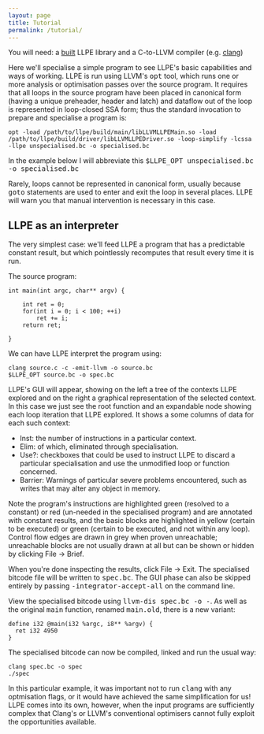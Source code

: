 ```yaml
---
layout: page
title: Tutorial
permalink: /tutorial/
---
```


You will need: a [built](/build) LLPE library and a C-to-LLVM compiler (e.g. [clang](http://clang.llvm.org/))

Here we'll specialise a simple program to see LLPE's basic capabilities and ways of working. LLPE is run using LLVM's <tt>opt</tt> tool, which runs one or more analysis or optimisation passes over the source program. It requires that all loops in the source program have been placed in canonical form (having a unique preheader, header and latch) and dataflow out of the loop is represented in loop-closed SSA form; thus the standard invocation to prepare and specialise a program is:

```
opt -load /path/to/llpe/build/main/libLLVMLLPEMain.so -load /path/to/llpe/build/driver/libLLVMLLPEDriver.so -loop-simplify -lcssa -llpe unspecialised.bc -o specialised.bc
```

In the example below I will abbreviate this <tt>$LLPE_OPT unspecialised.bc -o specialised.bc</tt>

Rarely, loops cannot be represented in canonical form, usually because <tt>goto</tt> statements are used to enter and exit the loop in several places. LLPE will warn you that manual intervention is necessary in this case.

## LLPE as an interpreter

The very simplest case: we'll feed LLPE a program that has a predictable constant result, but which pointlessly recomputes that result every time it is run.

The source program:

```
int main(int argc, char** argv) {

    int ret = 0;
    for(int i = 0; i < 100; ++i)
    	ret += i;
    return ret;

}
```

We can have LLPE interpret the program using:

```
clang source.c -c -emit-llvm -o source.bc
$LLPE_OPT source.bc -o spec.bc
```

LLPE's GUI will appear, showing on the left a tree of the contexts LLPE explored and on the right a graphical representation of the selected context. In this case we just see the root function and an expandable node showing each loop iteration that LLPE explored. It shows a some columns of data for each such context:

* Inst: the number of instructions in a particular context.
* Elim: of which, eliminated through specialisation.
* Use?: checkboxes that could be used to instruct LLPE to discard a particular specialisation and use the unmodified loop or function concerned.
* Barrier: Warnings of particular severe problems encountered, such as writes that may alter any object in memory.

Note the program's instructions are highlighted green (resolved to a constant) or red (un-needed in the specialised program) and are annotated with constant results, and the basic blocks are highlighted in yellow (certain to be executed) or green (certain to be executed, and not within any loop). Control flow edges are drawn in grey when proven unreachable; unreachable blocks are not usually drawn at all but can be shown or hidden by clicking File -> Brief.

When you're done inspecting the results, click File -> Exit. The specialised bitcode file will be written to <tt>spec.bc</tt>. The GUI phase can also be skipped entirely by passing <tt>-integrator-accept-all</tt> on the command line.

View the specialised bitcode using <tt>llvm-dis spec.bc -o -</tt>. As well as the original <tt>main</tt> function, renamed <tt>main.old</tt>, there is a new variant:

```
define i32 @main(i32 %argc, i8** %argv) {
  ret i32 4950
}
```

The specialised bitcode can now be compiled, linked and run the usual way:

```
clang spec.bc -o spec
./spec
```

In this particular example, it was important not to run <tt>clang</tt> with any optmisation flags, or it would have achieved the same simplification for us! LLPE comes into its own, however, when the input programs are sufficiently complex that Clang's or LLVM's conventional optimisers cannot fully exploit the opportunities available.

